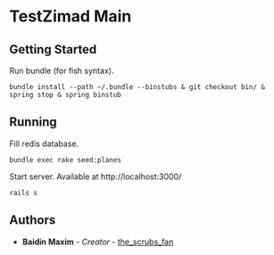 # TestZimad Main

## Getting Started

Run bundle (for fish syntax).


```
bundle install --path ~/.bundle --binstubs & git checkout bin/ & spring stop & spring binstub 
```

## Running

Fill redis database.

```
bundle exec rake seed:planes
```

Start server. Available at http://localhost:3000/


```
rails s
```

## Authors

* **Baidin Maxim** - *Creator* - [the_scrubs_fan](https://github.com/TheScrubsFan)



